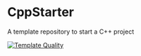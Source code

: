 # CppStarter

A template repository to start a C++ project

[![Template Quality](https://github.com/brobeson/CppStarter/actions/workflows/template_quality.yaml/badge.svg)](https://github.com/brobeson/CppStarter/actions/workflows/template_quality.yaml)
